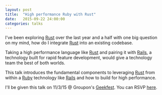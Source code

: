 ```yaml
---
layout: post
title:  "High performance Ruby with Rust"
date:   2015-09-22 24:00:00
categories: talks
---
```

I've been exploring [Rust][Rust] over the last year and a half with one big question on my mind, how do I integrate [Rust][Rust] into an existing codebase.  

Taking a high performance language like [Rust][Rust] and pairing it with [Rails](http://www.rails.org), a technology built for rapid feature development, would give a technology team the best of both worlds.

This talk introduces the fundamental components to leveraging [Rust][Rust] from within a [Ruby](https://www.ruby-lang.org/en/) technology like [Rails](http://www.rails.org) and how to build for high performance.

I'll be given this talk on 11/3/15 @ Groupon's [Geekfest](http://www.meetup.com/Geekfest/).  You can RSVP [here](http://www.meetup.com/Geekfest/events/225236009/).

[Rust]:   https://www.rust-lang.org
